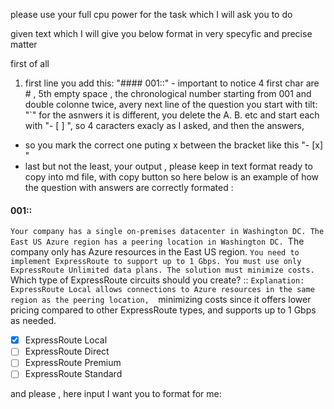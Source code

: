 please use your full cpu power for the task which I will ask you to do 

given text which I will give you below 
format in very specyfic and precise matter

first of all 
1. first line you add this: "#### 001::" - important to notice 4 first char are # , 5th empty space , the chronological number starting from 001 and double colonne twice, 
avery next line of the question you start with tilt: "`"
for the asnwers it is different, you delete the A. B. etc and start each with "- [ ] ", so 4 caracters exacly as I asked, and then the answers, 
- so you mark the correct one puting x between the bracket like this "- [x] "
- last but not the least, your output , please keep in text format ready to copy into md file, with copy button 
so here below is an example of how the question with answers are correctly formated :

#### 001::
`Your company has a single on-premises datacenter in Washington DC. The East US Azure region has a peering location in Washington DC.
`The company only has Azure resources in the East US region.
`You need to implement ExpressRoute to support up to 1 Gbps. You must use only ExpressRoute Unlimited data plans. The solution must minimize costs.
`Which type of ExpressRoute circuits should you create? ::
`Explanation: ExpressRoute Local allows connections to Azure resources in the same region as the peering location, 
`minimizing costs since it offers lower pricing compared to other ExpressRoute types, and supports up to 1 Gbps as needed.

- [x] ExpressRoute Local
- [ ] ExpressRoute Direct
- [ ] ExpressRoute Premium
- [ ] ExpressRoute Standard

and please , here input I want you to format for me: 


